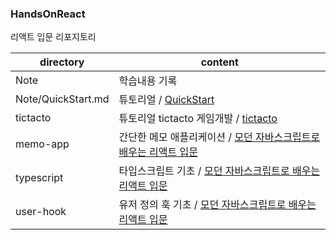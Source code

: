 ### HandsOnReact

리액트 입문 리포지토리

| directory          | content                                                                                                                                |
| ------------------ | -------------------------------------------------------------------------------------------------------------------------------------- |
| Note               | 학습내용 기록                                                                                                                          |
| Note/QuickStart.md | 튜토리얼 / [QuickStart](https://react.dev/learn)                                                                                       |
| tictacto           | 튜토리얼 tictacto 게임개발 / [tictacto](https://react.dev/learn/tutorial-tic-tac-toe)                                                  |
| memo-app           | 간단한 메모 애플리케이션 / [모던 자바스크립트로 배우는 리액트 입문](https://ebook-product.kyobobook.co.kr/dig/epd/ebook/E000005029039) |
| typescript         | 타입스크립트 기초 / [모던 자바스크립트로 배우는 리액트 입문](https://ebook-product.kyobobook.co.kr/dig/epd/ebook/E000005029039)        |
| user-hook          | 유저 정의 훅 기초 / [모던 자바스크립트로 배우는 리액트 입문](https://ebook-product.kyobobook.co.kr/dig/epd/ebook/E000005029039)        |
